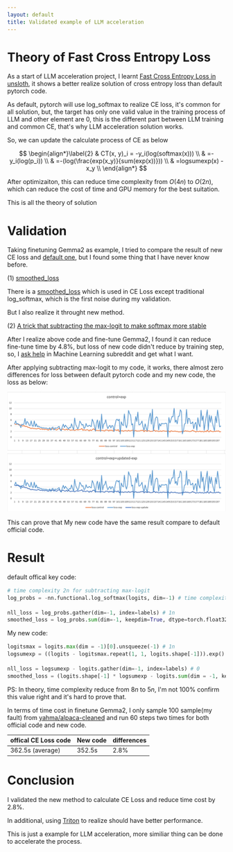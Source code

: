 ```yaml
---
layout: default
title: Validated example of LLM acceleration
---
```


# Theory of Fast Cross Entropy Loss

As a start of LLM acceleration project, I learnt [Fast Cross Entropy Loss in unsloth](https://unsloth.ai/blog/mistral-benchmark), it shows a better realize solution of cross entropy loss than default pytorch code.

As default, pytorch will use log_softmax to realize CE loss, it's common for all solution, but, the target has only one valid value in the training process of LLM and other element are 0, this is the different part between LLM training and common CE, that's why LLM acceleration solution works.

So, we can update the calculate process of CE as below

$$
\begin{align*}\label{2}
& CT(x, y)_i = -y_i(log(softmax(x))) \\
& =-y_i(log(p_i)) \\
& =-(log(\frac{exp(x_y)}{sum(exp(x))})) \\
& =logsumexp(x) - x_y \\
\end{align*}
$$

After optimizaiton, this can reduce time complexity from $O(4n)$ to $O(2n)$, which can reduce the cost of time and GPU memory for the best suitation.

This is all the theory of solution

# Validation

Taking finetuning Gemma2 as example, I tried to compare the result of new CE loss and [default one](https://github.com/huggingface/transformers/blob/454a0f2efdf9f0d94b77ef08efabbdc6418c868d/src/transformers/trainer_pt_utils.py#L545), but I found some thing that I have never know before.

(1) [smoothed_loss](https://github.com/huggingface/transformers/blob/454a0f2efdf9f0d94b77ef08efabbdc6418c868d/src/transformers/trainer_pt_utils.py#L575)

There is a [smoothed_loss](https://github.com/huggingface/transformers/blob/454a0f2efdf9f0d94b77ef08efabbdc6418c868d/src/transformers/trainer_pt_utils.py#L575) which is used in CE Loss except traditional log_softmax, which is the first noise during my validation.

But I also realize it throught new method.

(2) [A trick that subtracting the max-logit to make softmax more stable](https://www.reddit.com/r/MachineLearning/comments/1fkbful/d_simple_question_torchfunction_vs)

After I realize above code and fine-tune Gemma2, I found it can reduce fine-tune time by 4.8%, but loss of new code didn't reduce by training step, so, I [ask help](https://www.reddit.com/r/MachineLearning/comments/1fkbful/d_simple_question_torchfunction_vs/) in Machine Learning subreddit and get what I want.

After applying subtracting max-logit to my code, it works, there almost zero differences for loss between default pytorch code and my new code, the loss as below: 

<img src="/images/2024/09/001.png" width="600">

This can prove that My new code have the same result compare to default official code.

# Result

default offical key code:

```python
# time complexity 2n for subtracting max-logit
log_probs = -nn.functional.log_softmax(logits, dim=-1) # time complexity 4n

nll_loss = log_probs.gather(dim=-1, index=labels) # 1n
smoothed_loss = log_probs.sum(dim=-1, keepdim=True, dtype=torch.float32) # 1n
```

My new code:

```python
logitsmax = logits.max(dim = -1)[0].unsqueeze(-1) # 1n
logsumexp = ((logits - logitsmax.repeat(1, 1, logits.shape[-1])).exp().sum(dim = -1).log()).unsqueeze(-1) + logitsmax # 3n

nll_loss = logsumexp - logits.gather(dim=-1, index=labels) # 0
smoothed_loss = (logits.shape[-1] * logsumexp - logits.sum(dim = -1, keepdim=True, dtype = torch.float32)) # 1n
```

PS: In theory, time complexity reduce from $8n$ to $5n$, I'm not 100% confirm this value right and it's hard to prove that.



In terms of time cost in finetune Gemma2, I only sample 100 sample(my fault) from [yahma/alpaca-cleaned](https://huggingface.co/datasets/yahma/alpaca-cleaned) and run 60 steps two times for both official code and new code.

| offical CE Loss code | New code | differences |
| -------------------- | -------- | ----------- |
| 362.5s (average)     | 352.5s   | 2.8%        |

# Conclusion

I validated the new method to calculate CE Loss and reduce time cost by 2.8%.

In additional, using [Triton](https://openai.com/index/triton/) to realize should have better performance.

This is just a example for LLM acceleration, more similiar thing can be done to accelerate the process.

